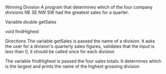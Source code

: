 Winning Division
A program that determines which of the four company divisions NE SE NW SW had the greatest sales for a quarter.

Variable
double getSales

void findHighest

Directions
The variable getSales is passed the name of a division. It asks the user for a division's quarterly sales figures, validates that the input is less than 0, it should be called once for each division

The variable findHighest is passed the four sales totals. It determines which is the largest and prints the name of the highest grossing division
